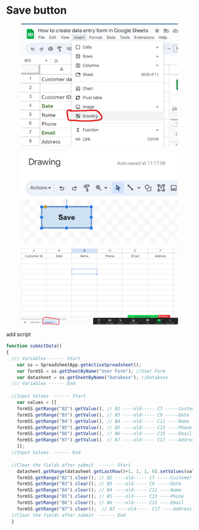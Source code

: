 # Save button

<figure><img src="../../.gitbook/assets/image (15).png" alt=""><figcaption></figcaption></figure>

<figure><img src="../../.gitbook/assets/image (17).png" alt=""><figcaption></figcaption></figure>

<figure><img src="../../.gitbook/assets/image (7).png" alt=""><figcaption></figcaption></figure>

add script

```javascript
function submitData() 
{
  /// Variables ------ Start
    var ss = SpreadsheetApp.getActiveSpreadsheet();
    var formSS = ss.getSheetByName("User Form"); //User Form
    var datasheet = ss.getSheetByName("Database"); //Database
  /// Variables ------ End

  //Input Values  ------ Start
    var values = [[
    formSS.getRange("B2").getValue(), // B2 ----old----- C7 -----Customer ID
    formSS.getRange("B3").getValue(), // B3 ----old----- C9 -----Date
    formSS.getRange("B4").getValue(), // B4 ----old----- C11 ----Name
    formSS.getRange("B5").getValue(), // B5 ----old----- C13 ----Phone
    formSS.getRange("B6").getValue(), // B6 ----old----- C15 ----Email
    formSS.getRange("B7").getValue()  // B7 ----old----- C17 ----Address
    ]];
  //Input Values  ------ End

  //Clear the fields after submit  ------ Start
    datasheet.getRange(datasheet.getLastRow()+1, 1, 1, 6).setValues(values);
    formSS.getRange("B2").clear(); // B2 ----old----- C7 -----Customer ID
    formSS.getRange("B3").clear(); // B3 ----old----- C9 -----Date
    formSS.getRange("B4").clear(); // B4 ----old----- C11 ----Name
    formSS.getRange("B5").clear(); // B5 ----old----- C13 ----Phone
    formSS.getRange("B6").clear(); // B6 ----old----- C15 ----Email
    formSS.getRange("B7").clear();  // B7 ----old----- C17 ----Address
  //Clear the fields after submit  ------ End
  }
```
